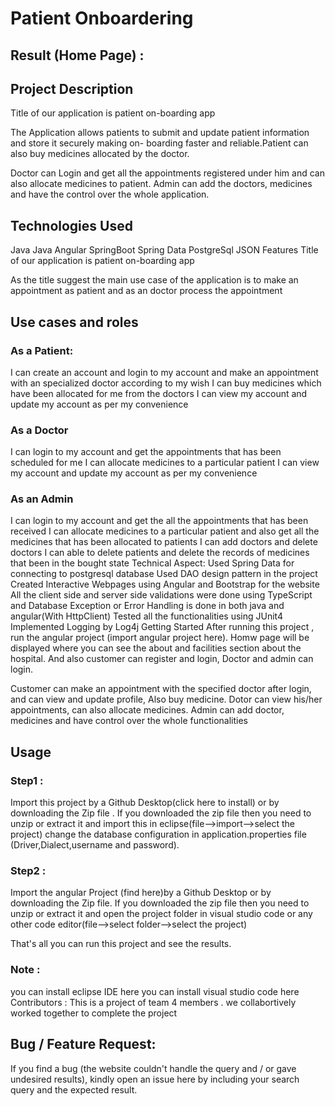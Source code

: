 # Patient Onboardering 

## Result (Home Page) :

## Project Description
Title of our application is patient on-boarding app

The Application allows patients to submit and update patient information and store it securely making on- boarding faster and reliable.Patient can also buy medicines allocated by the doctor.

Doctor can Login and get all the appointments registered under him and can also allocate medicines to patient. Admin can add the doctors, medicines and have the control over the whole application.

## Technologies Used
Java
Java
Angular
SpringBoot
Spring Data
PostgreSql
JSON
Features
Title of our application is patient on-boarding app

As the title suggest the main use case of the application is to make an appointment as patient and as an doctor process the appointment

## Use cases and roles
### As a Patient:
I can create an account and login to my account and make an appointment with an specialized doctor according to my wish
I can buy medicines which have been allocated for me from the doctors
I can view my account and update my account as per my convenience
### As a Doctor
I can login to my account and get the appointments that has been scheduled for me
I can allocate medicines to a particular patient
I can view my account and update my account as per my convenience
### As an Admin
I can login to my account and get the all the appointments that has been received
I can allocate medicines to a particular patient and also get all the medicines that has been allocated to patients
I can add doctors and delete doctors
I can able to delete patients and delete the records of medicines that been in the bought state
Technical Aspect:
Used Spring Data for connecting to postgresql database
Used DAO design pattern in the project
Created Interactive Webpages using Angular and Bootstrap for the website
All the client side and server side validations were done using TypeScript and Database
Exception or Error Handling is done in both java and angular(With HttpClient)
Tested all the functionalities using JUnit4
Implemented Logging by Log4j
Getting Started
After running this project , run the angular project (import angular project here). Homw page will be displayed where you can see the about and facilities section about the hospital. And also customer can register and login, Doctor and admin can login.

Customer can make an appointment with the specified doctor after login, and can view and update profile, Also buy medicine. Dotor can view his/her appointments, can also allocate medicines. Admin can add doctor, medicines and have control over the whole functionalities

## Usage
### Step1 :
Import this project by a Github Desktop(click here to install) or by downloading the Zip file . If you downloaded the zip file then you need to unzip or extract it and import this in eclipse(file-->import-->select the project) change the database configuration in application.properties file (Driver,Dialect,username and password).

### Step2 :
Import the angular Project (find here)by a Github Desktop or by downloading the Zip file. If you downloaded the zip file then you need to unzip or extract it and open the project folder in visual studio code or any other code editor(file-->select folder-->select the project)

That's all you can run this project and see the results.

### Note :
you can install eclipse IDE here
you can install visual studio code here
Contributors :
This is a project of team 4 members . we collabortively worked together to complete the project

## Bug / Feature Request:
If you find a bug (the website couldn't handle the query and / or gave undesired results), kindly open an issue here by including your search query and the expected result.
